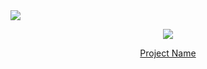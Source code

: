 
<!-- head -->
<img src="https://capsule-render.vercel.app/api?type=waving&color=white&height=200&section=header&text=대학생_사회성_증대를_위한_모임_추천_서비스&fontSize=30" />


<!-- body -->
<p align="center">
  <img src="your-gif-url-here.gif">
</p>

<p align="center">
  <a href="link-to-your-project">Project Name</a>
</p>
